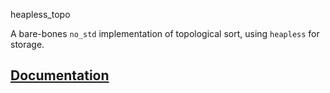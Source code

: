 
 heapless_topo

A bare-bones `no_std` implementation of topological sort, using `heapless` for storage.

## [Documentation](https://docs.rs/heapless_topo)